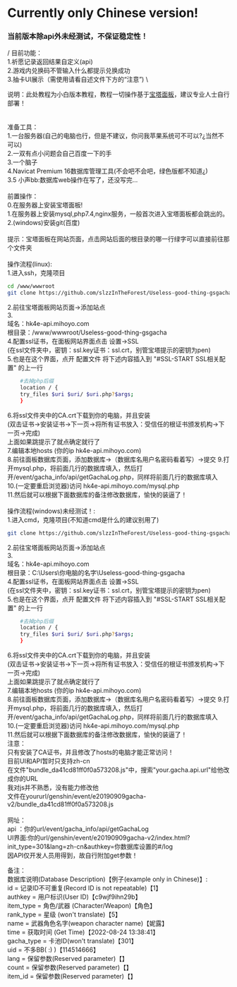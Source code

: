 # Currently only Chinese version!

### 当前版本除api外未经测试，不保证稳定性！
/
目前功能： \
1.祈愿记录返回结果自定义(api) \
2.游戏内兑换码不管输入什么都提示兑换成功 \
3.抽卡UI展示（需使用请看自述文件下方的“注意”) \

说明：此处教程为小白版本教程，教程一切操作基于[宝塔面板](https://www.bt.cn/)，建议专业人士自行部署！ \
\
\
准备工具：\
1.一台服务器(自己的电脑也行，但是不建议，你问我苹果系统可不可以?¿当然不可以)\
2.一双有点小问题会自己百度一下的手 \
3.一个脑子 \
4.Navicat Premium 16数据库管理工具(不会吧不会吧，绿色版都不知道¿) \
3.5 小声bb:数据库web操作在写了，还没写完... \
\
前置操作： \
0.在服务器上安装宝塔面板!\
1.在服务器上安装mysql,php7.4,nginx服务，一般首次进入宝塔面板都会跳出的。 \
2.(windows)安装git(百度) \
\
提示：宝塔面板在网站页面，点击网站后面的根目录的哪一行绿字可以直接前往那个文件夹 \
\
操作流程(linux): \
1.进入ssh，克隆项目
```bash
cd /www/wwwroot
git clone https://github.com/slzzInTheForest/Useless-good-thing-gsgacha.git
```
2.前往宝塔面板网站页面→添加站点 \
3.\
域名：hk4e-api.mihoyo.com \
根目录：/www/wwwroot/Useless-good-thing-gsgacha \
4.配置ssl证书，在面板网站界面点击 设置→SSL \
(在ssl文件夹中，密钥：ssl.key证书：ssl.crt，别管宝塔提示的密钥为pen) \
5.也是在这个界面，点开 配置文件 将下述内容插入到 "#SSL-START SSL相关配置" 的上一行
```bash
    #去掉php后缀
    location / {
    try_files $uri $uri/ $uri.php?$args;
    }
```
6.将ssl文件夹中的CA.crt下载到你的电脑，并且安装 \
(双击证书→安装证书→下一页→将所有证书放入：受信任的根证书颁发机构→下一页→完成) \
上面如果跳提示了就点确定就行了\
7.编辑本地hosts (你的ip hk4e-api.mihoyo.com)\
8.前往面板数据库页面，添加数据库→（数据库名用户名密码看着写）→提交
9.打开mysql.php，将前面几行的数据库填入，然后打开/event/gacha_info/api/getGachaLog.php，同样将前面几行的数据库填入 \
10.(一定要重启浏览器)访问 hk4e-api.mihoyo.com/mysql.php \
11.然后就可以根据下面数据库的备注修改数据库，愉快的装逼了！
\
\
操作流程(windows)未经测试！: \
1.进入cmd，克隆项目(不知道cmd是什么的建议别用了)
```bash
git clone https://github.com/slzzInTheForest/Useless-good-thing-gsgacha.git
```
2.前往宝塔面板网站页面→添加站点 \
3.\
域名：hk4e-api.mihoyo.com \
根目录：C:\Users\你电脑的名字\Useless-good-thing-gsgacha  \
4.配置ssl证书，在面板网站界面点击 设置→SSL \
(在ssl文件夹中，密钥：ssl.key证书：ssl.crt，别管宝塔提示的密钥为pen) \
5.也是在这个界面，点开 配置文件 将下述内容插入到 "#SSL-START SSL相关配置" 的上一行
```bash
    #去掉php后缀
    location / {
    try_files $uri $uri/ $uri.php?$args;
    }
```
6.将ssl文件夹中的CA.crt下载到你的电脑，并且安装 \
(双击证书→安装证书→下一页→将所有证书放入：受信任的根证书颁发机构→下一页→完成) \
上面如果跳提示了就点确定就行了\
7.编辑本地hosts (你的ip hk4e-api.mihoyo.com)\
8.前往面板数据库页面，添加数据库→（数据库名用户名密码看着写）→提交
9.打开mysql.php，将前面几行的数据库填入，然后打开/event/gacha_info/api/getGachaLog.php，同样将前面几行的数据库填入 \
10.(一定要重启浏览器)访问 hk4e-api.mihoyo.com/mysql.php \
11.然后就可以根据下面数据库的备注修改数据库，愉快的装逼了！
\
注意：\
只有安装了CA证书，并且修改了hosts的电脑才能正常访问！\
目前UI和API暂时只支持zh-cn \
在文件"bundle_da41cd81ff0f0a573208.js"中，搜索"your.gacha.api.url"给他改成你的URL \
我对js并不熟悉，没有能力修改他 \
文件在yoururl/genshin/event/e20190909gacha-v2/bundle_da41cd81ff0f0a573208.js \
\
网址： \
api ：你的url/event/gacha_info/api/getGachaLog \
UI界面:你的url/genshin/event/e20190909gacha-v2/index.html?init_type=301&lang=zh-cn&authkey=你数据库设置的#/log \
因API仅开发人员用得到，故自行附加get参数！

备注：\
数据库说明(Database Description)【例子(example only in Chinese)】: \
id = 记录ID不可重复(Record ID is not repeatable)【1】 \
authkey = 用户标识(User ID)【c9wjf9ihn29b】 \
item_type = 角色/武器 (Character/Weapon)【角色】 \
rank_type = 星级 (won't translate)【5】 \
name = 武器角色名字(weapon character name)【妮露】 \
time = 获取时间 (Get Time)【2022-08-24 13:38:41】 \
gacha_type = 卡池ID(won't translate)【301】\
uid = 不多BB( :) )【114514666】 \
lang = 保留参数(Reserved parameter)【】\
count = 保留参数(Reserved parameter)【】\
item_id = 保留参数(Reserved parameter)【】
